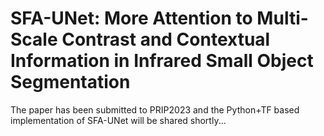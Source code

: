 # SFA-UNet: More Attention to Multi-Scale Contrast and Contextual Information in Infrared Small Object Segmentation

The paper has been submitted to PRIP2023 and the Python+TF based implementation of SFA-UNet will be shared shortly...
